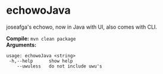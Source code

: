 # echowoJava
joseafga's echowo, now in Java with UI, also comes with CLI.

**Compile:** `mvn clean package`<br>
**Arguments:**
```
usage: echowoJava <string>
 -h,--help      show help
    --uwuless   do not include uwu's
```